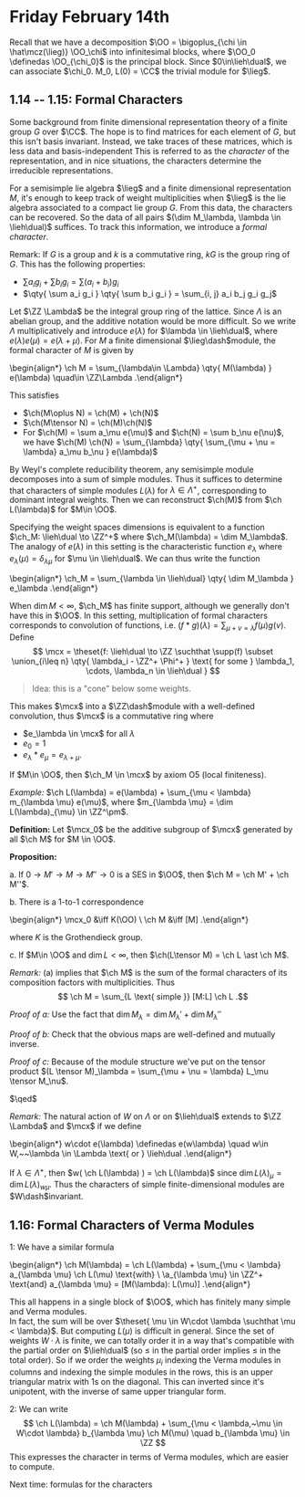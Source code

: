 # Friday February 14th

Recall that we have a decomposition $\OO = \bigoplus_{\chi \in \hat\mcz(\lieg)} \OO_\chi$ into infinitesimal blocks, where $\OO_0 \definedas \OO_{\chi_0}$ is the principal block.
Since $0\in\lieh\dual$, we can associate $\chi_0. M_0, L(0) = \CC$ the trivial module for $\lieg$.

## 1.14 -- 1.15: Formal Characters

Some background from finite dimensional representation theory of a finite group $G$ over $\CC$.
The hope is to find matrices for each element of $G$, but this isn't basis invariant.
Instead, we take traces of these matrices, which is less data and basis-independent
This is referred to as the *character* of the representation, and in nice situations, the characters determine the irreducible representations.

For a semisimple lie algebra $\lieg$ and a finite dimensional representation $M$, it's enough to keep track of weight multiplicities when $\lieg$ is the lie algebra associated to a compact lie group $G$.
From this data, the characters can be recovered.
So the data of all pairs $(\dim M_\lambda, \lambda \in \lieh\dual)$ suffices.
To track this information, we introduce a *formal character*.

Remark:
If $G$ is a group and $k$ is a commutative ring, $kG$ is the group ring of $G$.
This has the following properties:

- $\sum a_i g_i + \sum b_i g_i = \sum(a_i + b_i) g_i$
- $\qty{ \sum a_i g_i  } \qty{ \sum b_i g_i  } = \sum_{i, j} a_i b_j g_i g_j$

Let $\ZZ \Lambda$ be the integral group ring of the lattice.
Since $\Lambda$ is an abelian group, and the additive notation would be more difficult.
So we write $\Lambda$ multiplicatively and introduce $e(\lambda)$ for $\lambda \in \lieh\dual$, where $e(\lambda) e(\mu) = e(\lambda + \mu)$.
For $M$ a finite dimensional $\lieg\dash$module, the formal character of $M$ is given by

\begin{align*}
\ch M = \sum_{\lambda\in \Lambda} \qty{ M(\lambda)  } e(\lambda) \quad\in \ZZ\Lambda
.\end{align*}

This satisfies

- $\ch(M\oplus N) = \ch(M) + \ch(N)$
- $\ch(M\tensor N) = \ch(M)\ch(N)$
- For $\ch(M) = \sum a_\mu e(\mu)$ and $\ch(N) = \sum b_\nu e(\nu)$, we have $\ch(M) \ch(N) = \sum_{\lambda} \qty{ \sum_{\mu + \nu = \lambda} a_\mu b_\nu } e(\lambda)$

By Weyl's complete reducibility theorem, any semisimple module decomposes into a sum of simple modules.
Thus it suffices to determine that characters of simple modules $L(\lambda)$ for $\lambda \in \Lambda^+$, corresponding to dominant integral weights.
Then we can reconstruct $\ch(M)$ from $\ch L(\lambda)$ for $M\in \OO$.

Specifying the weight spaces dimensions is equivalent to a function $\ch_M: \lieh\dual \to \ZZ^+$ where $\ch_M(\lambda) = \dim M_\lambda$.
The analogy of $e(\lambda)$ in this setting is the characteristic function $e_\lambda$ where $e_\lambda(\mu) = \delta_{\lambda \mu}$ for $\mu \in \lieh\dual$.
We can thus write the function

\begin{align*}
\ch_M = \sum_{\lambda \in \lieh\dual} \qty{ \dim M_\lambda } e_\lambda
.\end{align*}

When $\dim M < \infty$, $\ch_M$ has finite support, although we generally don't have this in $\OO$.
In this setting, multiplication of formal characters corresponds to convolution of functions, i.e. $(f\ast g)(\lambda) = \sum_{\mu + \nu = \lambda} f(\mu) g(\nu)$.
Define 
$$
\mcx = \theset{f: \lieh\dual \to \ZZ \suchthat \supp(f) \subset \union_{i\leq n} \qty{ \lambda_i - \ZZ^+ \Phi^+  } \text{ for some } \lambda_1, \cdots, \lambda_n \in \lieh\dual }
$$
> Idea: this is a "cone" below some weights.

This makes $\mcx$ into a $\ZZ\dash$module with a well-defined convolution, thus $\mcx$ is a commutative ring where

- $e_\lambda \in \mcx$ for all $\lambda$
- $e_0 = 1$
- $e_\lambda \ast e_\mu = e_{\lambda + \mu}$.

If $M\in \OO$, then $\ch_M \in \mcx$ by axiom O5 (local finiteness).

*Example:*
$\ch L(\lambda) = e(\lambda) + \sum_{\mu < \lambda} m_{\lambda \mu} e(\mu)$, where $m_{\lambda \mu} = \dim L(\lambda)_{\mu} \in \ZZ^\pm$.

**Definition:**
Let $\mcx_0$ be the additive subgroup of $\mcx$ generated by all $\ch M$ for $M \in \OO$.

**Proposition:**

a. If $0 \to M' \to M \to M'' \to 0$ is a SES in $\OO$, then $\ch M = \ch M' + \ch M''$.

b. There is a 1-to-1 correspondence

\begin{align*}
\mcx_0 &\iff K(\OO) \\
\ch M &\iff [M]
.\end{align*}

where $K$ is the Grothendieck group.

c. If $M\in \OO$ and $\dim L < \infty$, then $\ch(L\tensor M) = \ch L \ast \ch M$.

*Remark:*
(a) implies that $\ch M$ is the sum of the formal characters of its composition factors with multiplicities.
Thus 
$$
\ch M = \sum_{L \text{ simple }} [M:L] \ch L
.$$

*Proof of a:*
Use the fact that $\dim M_\lambda = \dim M_\lambda' + \dim M_\lambda''$

*Proof of b:*
Check that the obvious maps are well-defined and mutually inverse.

*Proof of c:*
Because of the module structure we've put on the tensor product $(L \tensor M)_\lambda = \sum_{\mu + \nu = \lambda} L_\mu \tensor M_\nu$.

$\qed$

*Remark:*
The natural action of $W$ on $\Lambda$ or on $\lieh\dual$ extends to $\ZZ \Lambda$ and $\mcx$ if we define

\begin{align*}
w\cdot e(\lambda) \definedas e(w\lambda) \quad w\in W,~~\lambda \in \Lambda \text{ or } \lieh\dual
.\end{align*}

If $\lambda \in \Lambda^+$, then $w( \ch L(\lambda) ) = \ch L(\lambda)$ since $\dim L(\lambda)_\mu = \dim L(\lambda)_{w\mu}$.
Thus the characters of simple finite-dimensional modules are $W\dash$invariant.

## 1.16: Formal Characters of Verma Modules

1: We have a similar formula

\begin{align*}
\ch M(\lambda) = \ch L(\lambda) + \sum_{\mu < \lambda} a_{\lambda \mu} \ch L(\mu) \text{with} \\
\a_{\lambda \mu} \in \ZZ^+ \text{and} a_{\lambda \mu} = [M(\lambda): L(\mu)]
.\end{align*}

This all happens in a single block of $\OO$, which has finitely many simple and Verma modules.  
In fact, the sum will be over $\theset{ \mu \in W\cdot \lambda \suchthat \mu < \lambda}$.
But computing $L(\mu)$ is difficult in general.
Since the set of weights $W\cdot \lambda$ is finite, we can totally order it in a way that's compatible with the partial order on $\lieh\dual$ (so $\leq$ in the partial order implies $\leq$ in the total order).
So if we order the weights $\mu_i$ indexing the Verma modules in columns and indexing the simple modules in the rows, this is an upper triangular matrix with 1s on the diagonal.
This can inverted since it's unipotent, with the inverse of same upper triangular form.

2: We can write 
$$
\ch L(\lambda) 
= \ch M(\lambda) + 
\sum_{\mu < \lambda,~\mu \in W\cdot \lambda} b_{\lambda \mu} \ch M(\mu) \quad b_{\lambda \mu} \in \ZZ
$$
This expresses the character in terms of Verma modules, which are easier to compute.

Next time: formulas for the characters 
